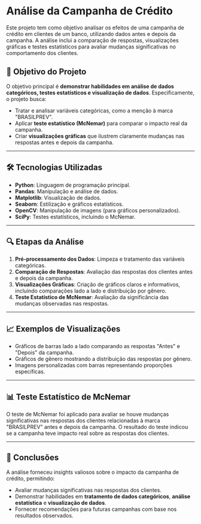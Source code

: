 # Análise da Campanha de Crédito

Este projeto tem como objetivo analisar os efeitos de uma campanha de crédito em clientes de um banco, utilizando dados antes e depois da campanha. A análise inclui a comparação de respostas, visualizações gráficas e testes estatísticos para avaliar mudanças significativas no comportamento dos clientes.

## 🎯 Objetivo do Projeto

O objetivo principal é **demonstrar habilidades em análise de dados categóricos, testes estatísticos e visualização de dados**. Especificamente, o projeto busca:

* Tratar e analisar variáveis categóricas, como a menção à marca "BRASILPREV".
* Aplicar **teste estatístico (McNemar)** para comparar o impacto real da campanha.
* Criar **visualizações gráficas** que ilustrem claramente mudanças nas respostas antes e depois da campanha.

---

## 🛠️ Tecnologias Utilizadas

* **Python**: Linguagem de programação principal.
* **Pandas**: Manipulação e análise de dados.
* **Matplotlib**: Visualização de dados.
* **Seaborn**: Estilização e gráficos estatísticos.
* **OpenCV**: Manipulação de imagens (para gráficos personalizados).
* **SciPy**: Testes estatísticos, incluindo o McNemar.

---

## 🔍 Etapas da Análise

1. **Pré-processamento dos Dados**: Limpeza e tratamento das variáveis categóricas.
2. **Comparação de Respostas**: Avaliação das respostas dos clientes antes e depois da campanha.
3. **Visualizações Gráficas**: Criação de gráficos claros e informativos, incluindo comparações lado a lado e distribuição por gênero.
4. **Teste Estatístico de McNemar**: Avaliação da significância das mudanças observadas nas respostas.

---

## 📈 Exemplos de Visualizações

* Gráficos de barras lado a lado comparando as respostas "Antes" e "Depois" da campanha.
* Gráficos de gênero mostrando a distribuição das respostas por gênero.
* Imagens personalizadas com barras representando proporções específicas.

---

## 📊 Teste Estatístico de McNemar

O teste de McNemar foi aplicado para avaliar se houve mudanças significativas nas respostas dos clientes relacionadas à marca "BRASILPREV" antes e depois da campanha. O resultado do teste indicou se a campanha teve impacto real sobre as respostas dos clientes.

---

## 📝 Conclusões

A análise forneceu insights valiosos sobre o impacto da campanha de crédito, permitindo:

* Avaliar mudanças significativas nas respostas dos clientes.
* Demonstrar habilidades em **tratamento de dados categóricos**, **análise estatística** e **visualização de dados**.
* Fornecer recomendações para futuras campanhas com base nos resultados observados.
